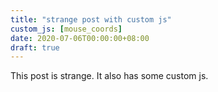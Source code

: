 ```yaml
---
title: "strange post with custom js"
custom_js: [mouse_coords]
date: 2020-07-06T00:00:00+08:00
draft: true
---
```


This post is strange. It also has some custom js.
